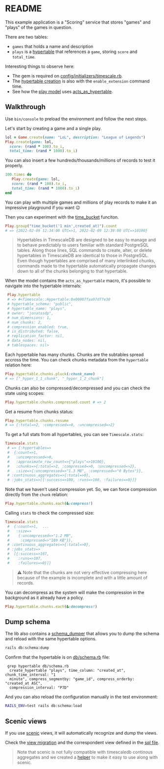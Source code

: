 # README

This example application is a "Scoring" service that stores "games" and "plays" of the games in question.  

There are two tables:

* `games` that holds a name and description
* `plays` is a [hypertable][hypertable] that references a `game`, storing `score` and `total_time`.

Interesting things to observe here:

* The gem is required on [config/initializers/timescale.rb](./config/initializers/timescale.rb).
* The [hypertable creation](db/migrate/20220209120910_create_plays.rb) is also with the `enable_extension` command time.
* See how the [play model](app/models/play.rb) uses [acts_as_hypertable](../../lib/timescale/acts_as_hypertable.rb).

## Walkthrough

Use `bin/console` to preload the environment and follow the next steps.

Let's start by creating a game and a single play.

```ruby
lol = Game.create(name: "LoL", description: "League of Legends")
Play.create(game: lol,
  score: (rand * 100).to_i,
  total_time: (rand * 1000).to_i)
```
You can also insert a few hundreds/thousands/millions of records to test it properly.

```ruby
100.times do
   Play.create(game: lol,
   score: (rand * 100).to_i,
   total_time: (rand * 1000).to_i)
end
```

You can play with multiple games and millions of play records to make it an impressive playground if you want :wink:


Then you can experiment with the [time_bucket][time_bucket] funciton.

```ruby
Play.group("time_bucket('1 min',created_at)").count
# => {2022-02-09 12:34:00 UTC=>1, 2022-02-09 12:39:00 UTC=>10100}
```

> Hypertables in TimescaleDB are designed to be easy to manage and to behave predictably to users familiar with standard PostgreSQL tables. Along those lines, SQL commands to create, alter, or delete hypertables in TimescaleDB are identical to those in PostgreSQL. Even though hypertables are comprised of many interlinked chunks, commands made to the hypertable automatically propagate changes down to all of the chunks belonging to that hypertable.

When the model contains the `acts_as_hypertable` macro, it's possible to navigate into the hypertable internals:

```ruby
 Play.hypertable
 # => #<Timescale::Hypertable:0x00007faa97df7e30
 # hypertable_schema: "public",
 # hypertable_name: "plays",
 # owner: "jonatasdp",
 # num_dimensions: 1,
 # num_chunks: 2,
 # compression_enabled: true,
 # is_distributed: false,
 # replication_factor: nil,
 # data_nodes: nil,
 # tablespaces: nil>
```

Each hypertable has many chunks. Chunks are the subtables spread accross the time. You can check chunks metadata from the `hypertable` relation here:

```ruby
Play.hypertable.chunks.pluck(:chunk_name)
# => ["_hyper_1_1_chunk", "_hyper_1_2_chunk"]
```

Chunks can also be compressed/decompressed and you can check the state using scopes:

```ruby
Play.hypertable.chunks.compressed.count # => 2
```

Get a resume from chunks status:

```ruby
Play.hypertable.chunks.resume
# => {:total=>2, :compressed=>0, :uncompressed=>2}
```

To get a full stats from all hypertables, you can see `Timescale.stats`:

```ruby
Timescale.stats
 # => {:hypertables=>
 #  {:count=>1,
 #   :uncompressed=>0,
 #   :approximate_row_count=>{"plays"=>10100},
 #   :chunks=>{:total=>2, :compressed=>0, :uncompressed=>2},
 #   :size=>{:uncompressed=>"1.3 MB", :compressed=>"0 Bytes"}},
 # :continuous_aggregates=>{:total=>0},
 # :jobs_stats=>[{:success=>100, :runs=>100, :failures=>0}]}
```
Note that we haven't  used compression yet. So, we can force compression directly from the `chunk` relation:

```ruby
Play.hypertable.chunks.each(&:compress!)
```

Calling `stats` to check the compressed size:

```ruby
Timescale.stats
 #  {:count=>1,  ...
 #   :size=>
 #    {:uncompressed=>"1.2 MB",
 #     :compressed=>"180 KB"}},
 # :continuous_aggregates=>{:total=>0},
 # :jobs_stats=>
 #  [{:success=>107,
 #    :runs=>107,
 #    :failures=>0}]}
```

> :warning: Note that the chunks are not very effective compressing here because of the example is incomplete and with a little amount of records.

You can decompress as the system will make the compression in the background as it already have a policy.

```ruby
Play.hypertable.chunks.each(&:decompress!)
```

## Dump schema

The lib also contains a [schema_dumper](../../lib/timescale/schema_dumper.rb) that allows you to dump the schema and reload with the same hypertable options.

```bash
rails db:schema:dump
```

Confirm that the hypertable is on [db/schema.rb](db/schema.rb) file:

```
 grep hypertable db/schema.rb
  create_hypertable "plays", time_column: "created_at", chunk_time_interval: "1
  minute", compress_segmentby: "game_id", compress_orderby: "created_at ASC",
  compression_interval: "P7D"
```

And you can also reload the configuration manually in the test environment:

```bash
RAILS_ENV=test rails db:schema:load
```

## Scenic views

If you use [scenic](https://github.com/scenic-views/scenic) views, it will
automatically recognize and dump the views.

Check the [view migration](db/migrate/20220209143347_create_score_per_hours.rb)
and the correspondent view defined in the [sql file](db/views/score_per_hours_v01.sql).

> Note that scenic is not fully compatible with timescaledb continous aggregates
> and we created a [helper](../../lib/timescale/scenic/extension.rb) to make it
> easy to use along with scenic.

[hypertable]: https://docs.timescale.com/timescaledb/latest/how-to-guides/hypertables/
[time_bucket]: https://docs.timescale.com/api/latest/hyperfunctions/time_bucket/


